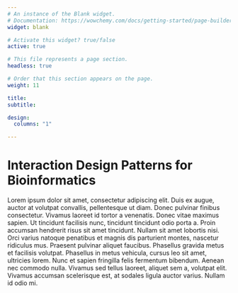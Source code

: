 ```yaml
---
# An instance of the Blank widget.
# Documentation: https://wowchemy.com/docs/getting-started/page-builder/
widget: blank

# Activate this widget? true/false
active: true

# This file represents a page section.
headless: true

# Order that this section appears on the page.
weight: 11

title: 
subtitle:

design:
  columns: "1"

---
```


# Interaction Design Patterns for Bioinformatics 

Lorem ipsum dolor sit amet, consectetur adipiscing elit. Duis ex augue, auctor at volutpat convallis, pellentesque ut diam. Donec pulvinar finibus consectetur. Vivamus laoreet id tortor a venenatis. Donec vitae maximus sapien. Ut tincidunt facilisis nunc, tincidunt tincidunt odio porta a. Proin accumsan hendrerit risus sit amet tincidunt. Nullam sit amet lobortis nisi. Orci varius natoque penatibus et magnis dis parturient montes, nascetur ridiculus mus. Praesent pulvinar aliquet faucibus. Phasellus gravida metus et facilisis volutpat. Phasellus in metus vehicula, cursus leo sit amet, ultricies lorem. Nunc et sapien fringilla felis fermentum bibendum. Aenean nec commodo nulla. Vivamus sed tellus laoreet, aliquet sem a, volutpat elit. Vivamus accumsan scelerisque est, at sodales ligula auctor varius. Nullam id odio mi.
